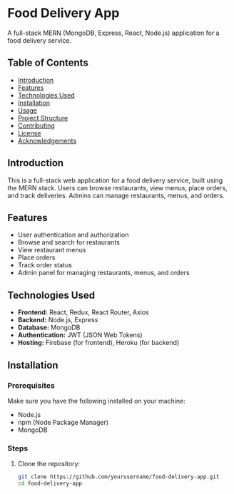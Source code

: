 # Food Delivery App

A full-stack MERN (MongoDB, Express, React, Node.js) application for a food delivery service.

## Table of Contents

- [Introduction](#introduction)
- [Features](#features)
- [Technologies Used](#technologies-used)
- [Installation](#installation)
- [Usage](#usage)
- [Project Structure](#project-structure)
- [Contributing](#contributing)
- [License](#license)
- [Acknowledgements](#acknowledgements)

## Introduction

This is a full-stack web application for a food delivery service, built using the MERN stack. Users can browse restaurants, view menus, place orders, and track deliveries. Admins can manage restaurants, menus, and orders.

## Features

- User authentication and authorization
- Browse and search for restaurants
- View restaurant menus
- Place orders
- Track order status
- Admin panel for managing restaurants, menus, and orders

## Technologies Used

- **Frontend:** React, Redux, React Router, Axios
- **Backend:** Node.js, Express
- **Database:** MongoDB
- **Authentication:** JWT (JSON Web Tokens)
- **Hosting:** Firebase (for frontend), Heroku (for backend)

## Installation

### Prerequisites

Make sure you have the following installed on your machine:
- Node.js
- npm (Node Package Manager)
- MongoDB

### Steps

1. Clone the repository:
   ```bash
   git clone https://github.com/yourusername/food-delivery-app.git
   cd food-delivery-app
